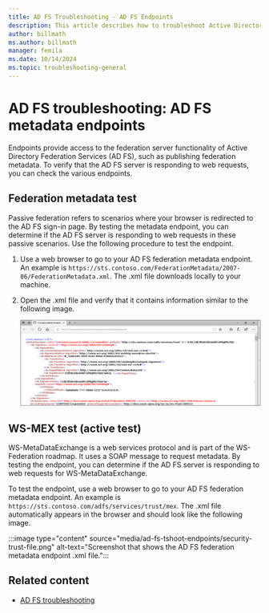 ```yaml
---
title: AD FS Troubleshooting - AD FS Endpoints
description: This article describes how to troubleshoot Active Directory Federation Services (AD FS) endpoints.
author: billmath
ms.author: billmath
manager: femila
ms.date: 10/14/2024
ms.topic: troubleshooting-general
---
```


# AD FS troubleshooting: AD FS metadata endpoints

Endpoints provide access to the federation server functionality of Active Directory Federation Services (AD FS), such as publishing federation metadata. To verify that the AD FS server is responding to web requests, you can check the various endpoints.

## Federation metadata test

Passive federation refers to scenarios where your browser is redirected to the AD FS sign-in page. By testing the metadata endpoint, you can determine if the AD FS server is responding to web requests in these passive scenarios. Use the following procedure to test the endpoint.

1. Use a web browser to go to your AD FS federation metadata endpoint. An example is `https://sts.contoso.com/FederationMetadata/2007-06/FederationMetadata.xml`. The .xml file downloads locally to your machine.
1. Open the .xml file and verify that it contains information similar to the following image.

   ![Screenshot that shows a passive scenario.](media/ad-fs-tshoot-endpoints/meta2.png)

## WS-MEX test (active test)

WS-MetaDataExchange is a web services protocol and is part of the WS-Federation roadmap. It uses a SOAP message to request metadata. By testing the endpoint, you can determine if the AD FS server is responding to web requests for WS-MetaDataExchange.

To test the endpoint, use a web browser to go to your AD FS federation metadata endpoint. An example is `https://sts.contoso.com/adfs/services/trust/mex`. The .xml file automatically appears in the browser and should look like the following image.

   :::image type="content" source="media/ad-fs-tshoot-endpoints/security-trust-file.png" alt-text="Screenshot that shows the AD FS federation metadata endpoint .xml file.":::

## Related content

- [AD FS troubleshooting](ad-fs-tshoot-overview.md)
